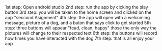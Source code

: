 1st step: Open android studio
2nd step: run the app by cicking the play button
3rd step: you will be taken to the home screen and clicked on the app "seccond Asignment"
4th step: the app will open with a welcoming message, picture of a dog, and a buton that says click to get started
5th step: three buttons will appear "fead, clean, happy" those the only way the pictures will change to their respected text
6th step: the buttons will record how times you have interacted with the dog
7th step: that is all enjoy your app
